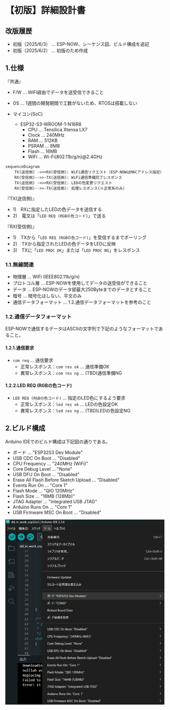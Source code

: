 # 【初版】詳細設計書

## 改版履歴
- 初版（2025/6/3） ... ESP-NOW、シーケンス図、ビルド構成を追記
- 初版（2025/6/2） ... 初版のため作成

## 1.仕様

『共通』

- F/W ... WiFi経由でデータを送受信できること
- OS ... 1週間の開発期間で工数がないため、RTOSは搭載しない

- マイコン(SoC)
  - ESP32-S3-WROOM-1-N16R8
    - CPU ... Tensilica Xtensa LX7
    - Clock ... 240MHz
    - RAM ... 512KB
    - PSRAM ... 8MB
    - Flash ... 16MB
    - WiFi ... Wi-Fi(802.11b/g/n)@2.4GHz

```mermaid
sequenceDiagram
    TX(送信側) ->>+RX(受信側): WiFi通信リクエスト（ESP-NOWはMACアドレス指定）
    RX(受信側)-->>-TX(送信側): WiFi通信準備完了レスポンス
    TX(送信側) ->>+RX(受信側): LEDの色変更リクエスト
    RX(受信側)-->>-TX(送信側): 処理レスポンス(※正常系のみ)
```

『TX(送信側)』

- 1)　RXに指定したLEDの色データを送信する
- 2)　電文は「`LED REQ (RGBの色コード)`」で送る

『RX(受信側)』

- 1)　TXから「`LED REQ (RGBの色コード)`」を受信するまでポーリング
- 2)　TXから指定されたLEDの色データをLEDに反映
- 3)　TXに「`LED PROC OK`」または「`LED PROC NG`」をレスポンス

### 1.1.無線関連

- 物理層 ... WiFi (IEEE802.11b/g/n)
- プロトコル層 ... ESP-NOWを使用してデータの送受信ができること
- データ ... ESP-NOWのデータ部最大250Byteまでのデータとすること
- 暗号 ... 暗号化はしない、平文のみ
- 通信データフォーマット ... 1.2.通信データフォーマットを参考のこと

### 1.2.通信データフォーマット

ESP-NOWで通信するデータはASCIIの文字列で下記のようなフォーマットであること。

#### 1.2.1.通信要求

- `com req` ... 通信要求
  - 正常レスポンス：`com res ok` ... 通信準備OK
  - 異常レスポンス：`com res ng` ... (TBD)通信準備NG

#### 1.2.2.LED REQ (RGBの色コード)

- `LED REQ (RGBの色コード)` ... 指定のLED色にするよう要求
  - 正常レスポンス：`led res ok` ... LEDの色設定OK
  - 異常レスポンス：`led res ng` ... (TBD)LEDの色設定NG

## 2.ビルド構成

Arduino IDEでのビルド構成は下記図の通りである。

- ボード ... "ESP32S3 Dev Module"
- USB CDC On Boot ... "Disabled"
- CPU Frequency ... "240MHz (WiFi)"
- Core Debug Level ... "None"
- USB DFU On Boot ... "Disabled"
- Erase All Flash Before Sketch Upload ... "Disabled"
- Events Run On ... "Core 1"
- Flash Mode ... "QIO 120MHz"
- Flash Size ... "16MB (128Mb)"
- JTAG Adapter ... "Integrated USB JTAG"
- Arduino Runs On ... "Core 1"
- USB Firmware MSC On Boot ... "Disabled"

<div align="left">
  <img width="500" src="/doc/dd_in_work_arduinoide_build_info_20250603.png">
</div>